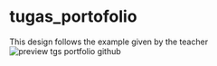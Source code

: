 # tugas_portofolio
This design follows the example given by the teacher
![preview tgs portfolio github](https://github.com/fadiyahputri/tugas_portofolio/assets/112040293/f063bda5-026e-4f5d-842e-0346a18cb98e)
